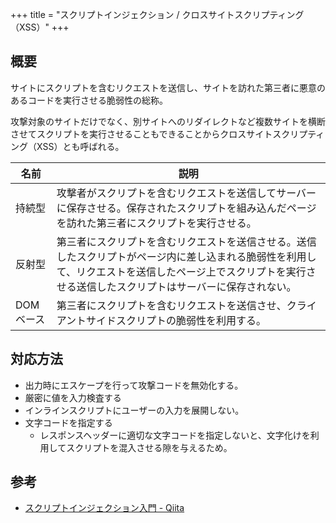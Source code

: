 +++
title = "スクリプトインジェクション / クロスサイトスクリプティング（XSS）"
+++

## 概要

サイトにスクリプトを含むリクエストを送信し、サイトを訪れた第三者に悪意のあるコードを実行させる脆弱性の総称。

攻撃対象のサイトだけでなく、別サイトへのリダイレクトなど複数サイトを横断させてスクリプトを実行させることもできることからクロスサイトスクリプティング（XSS）とも呼ばれる。

| 名前 | 説明 |
|---|---|
| 持続型 | 攻撃者がスクリプトを含むリクエストを送信してサーバーに保存させる。保存されたスクリプトを組み込んだページを訪れた第三者にスクリプトを実行させる。
| 反射型 | 第三者にスクリプトを含むリクエストを送信させる。送信したスクリプトがページ内に差し込まれる脆弱性を利用して、リクエストを送信したページ上でスクリプトを実行させる送信したスクリプトはサーバーに保存されない。 |
| DOMベース | 第三者にスクリプトを含むリクエストを送信させ、クライアントサイドスクリプトの脆弱性を利用する。 |

## 対応方法

* 出力時にエスケープを行って攻撃コードを無効化する。
* 厳密に値を入力検査する
* インラインスクリプトにユーザーの入力を展開しない。
* 文字コードを指定する
  * レスポンスヘッダーに適切な文字コードを指定しないと、文字化けを利用してスクリプトを混入させる隙を与えるため。

## 参考

* [スクリプトインジェクション入門 - Qiita](https://qiita.com/tomochan154/items/a93c56536c78d1faff0f)
